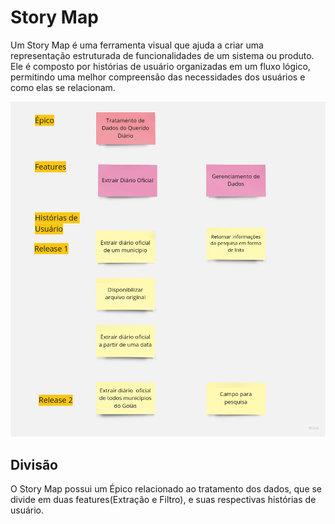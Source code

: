 # Story Map

Um  Story Map é uma ferramenta visual que ajuda a criar uma representação estruturada de funcionalidades de um sistema ou produto. Ele é composto por histórias de usuário organizadas em um fluxo lógico, permitindo uma melhor compreensão das necessidades dos usuários e como elas se relacionam.

![Story Map](./Imagens/StoryMap.jpg)

## Divisão

O Story Map possui um Épico relacionado ao tratamento dos dados, que se divide em duas features(Extração e Filtro), e suas respectivas histórias de usuário.
